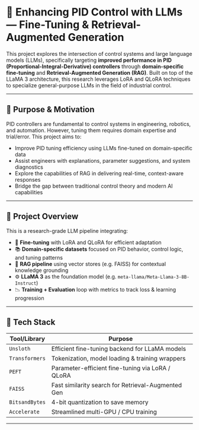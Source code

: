 # 🧠 Enhancing PID Control with LLMs — Fine-Tuning & Retrieval-Augmented Generation

This project explores the intersection of control systems and large language models (LLMs), specifically targeting **improved performance in PID (Proportional-Integral-Derivative) controllers** through **domain-specific fine-tuning** and **Retrieval-Augmented Generation (RAG)**. Built on top of the LLaMA 3 architecture, this research leverages LoRA and QLoRA techniques to specialize general-purpose LLMs in the field of industrial control.

---

## 🎯 Purpose & Motivation

PID controllers are fundamental to control systems in engineering, robotics, and automation. However, tuning them requires domain expertise and trial/error. This project aims to:

-  Improve PID tuning efficiency using LLMs fine-tuned on domain-specific data  
-  Assist engineers with explanations, parameter suggestions, and system diagnostics  
-  Explore the capabilities of RAG in delivering real-time, context-aware responses  
-  Bridge the gap between traditional control theory and modern AI capabilities  

---

## 🚀 Project Overview

This is a research-grade LLM pipeline integrating:

- 🔁 **Fine-tuning** with LoRA and QLoRA for efficient adaptation  
- 📚 **Domain-specific datasets** focused on PID behavior, control logic, and tuning patterns  
- 🧠 **RAG pipeline** using vector stores (e.g. FAISS) for contextual knowledge grounding  
- ⚙️ **LLaMA 3** as the foundation model (e.g. `meta-llama/Meta-Llama-3-8B-Instruct`)  
- 📉 **Training + Evaluation** loop with metrics to track loss & learning progression  

---

## 🧪 Tech Stack

| Tool/Library      | Purpose                                               |
|-------------------|-------------------------------------------------------|
| `Unsloth`         | Efficient fine-tuning backend for LLaMA models        |
| `Transformers`    | Tokenization, model loading & training wrappers       |
| `PEFT`            | Parameter-efficient fine-tuning via LoRA / QLoRA      |
| `FAISS`           | Fast similarity search for Retrieval-Augmented Gen    |
| `BitsandBytes`    | 4-bit quantization to save memory                     |
| `Accelerate`      | Streamlined multi-GPU / CPU training                  |

---

